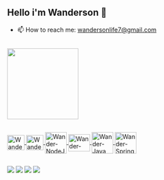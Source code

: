 ## Hello i'm Wanderson 👋


- 📫 How to reach me: wandersonlife7@gmail.com
  ##
<div>
  <a href="https://github.com/wandergale">
<!--   <img height="165em" src="https://github-readme-stats.vercel.app/api?username=wandergale&show_icons=True&theme=github_dark&&include_all_commits=true&count_private=true"> -->
    <img height="165em" src="https://github-readme-stats.vercel.app/api/top-langs/?username=wandergale&layout=compact&theme=github_dark" />
</div>

  ##
  
<div>
    <img align="center" alt="Wander-Python" height="35" width="40" src="https://cdn.jsdelivr.net/gh/devicons/devicon/icons/python/python-original.svg" title="PYTHON">
    <img align="center" alt="Wander-JavaScript" height="35" width="40" src="https://cdn.jsdelivr.net/gh/devicons/devicon/icons/javascript/javascript-original.svg" title="JAVASCRIPT">
    <img align="center" alt="Wander-NodeJs" height="50" width="50"  src="https://cdn.jsdelivr.net/gh/devicons/devicon/icons/nodejs/nodejs-plain-wordmark.svg" title="NODEJS"/>
    <img  align="center" alt="Wander-React" height="40" width="50" src="https://cdn.jsdelivr.net/gh/devicons/devicon/icons/react/react-original-wordmark.svg" title="REACT"/>
  <img align="center" alt="Wander-Java" height="50" width="50" src="https://cdn.jsdelivr.net/gh/devicons/devicon/icons/java/java-original-wordmark.svg" title="JAVA" />
    <img align="center" alt="Wander-Spring" height="50" width="50" src="https://cdn.jsdelivr.net/gh/devicons/devicon/icons/spring/spring-original-wordmark.svg" title="SPRING"/>
</div>
  
  
  ##
  
<div>
  <a href="https://www.instagram.com/wanderson.gale/" target="_blank"><img src="https://img.shields.io/badge/Instagram-E4405F?style=for-the-badge&logo=instagram&logoColor=white" target="_blank"></a>
  <a href="https://twitter.com/wandersonGale/" target="_blank"><img src="https://img.shields.io/badge/Twitter-1DA1F2?style=for-the-badge&logo=twitter&logoColor=white"></a>
  <a href="https://www.linkedin.com/in/wanderson-oliveira-077943210/" targe="_blank"><img src="https://img.shields.io/badge/LinkedIn-0077B5?style=for-the-badge&logo=linkedin&logoColor=white" target="_blank"></a>
  <a href="mailto:wandersonlife7@gmail.com" target="_blank"><img src="https://img.shields.io/badge/Gmail-D14836?style=for-the-badge&logo=gmail&logoColor=white" taget="_blank"></a>
 
 <!-- ![Snake animation](https://github.com/wandergale/wandergale/blob/output/github-contribution-grid-snake.svg) -->
  
</div>
